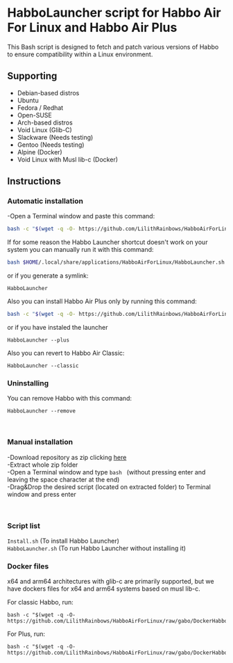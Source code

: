 # HabboLauncher script for Habbo Air For Linux and Habbo Air Plus

This Bash script is designed to fetch and patch various versions of Habbo to ensure compatibility within a Linux environment.

## Supporting

* Debian-based distros
* Ubuntu
* Fedora / Redhat
* Open-SUSE
* Arch-based distros
* Void Linux (Glib-C)
* Slackware (Needs testing)
* Gentoo (Needs testing)
* Alpine (Docker)
* Void Linux with Musl lib-c (Docker)

## Instructions
### Automatic installation

-Open a Terminal window and paste this command:
```sh
bash -c "$(wget -q -O- https://github.com/LilithRainbows/HabboAirForLinux/raw/gabo/Install.sh)"
```
If for some reason the Habbo Launcher shortcut doesn't work on your system you can manually run it with this command:
```sh
bash $HOME/.local/share/applications/HabboAirForLinux/HabboLauncher.sh
```

or if you generate a symlink:

```
HabboLauncher
```

Also you can install Habbo Air Plus only by running this command:

```sh
bash -c "$(wget -q -O- https://github.com/LilithRainbows/HabboAirForLinux/raw/gabo/Install.sh)" - plus
```

or if you have instaled the launcher

```
HabboLauncher --plus
```

Also you can revert to Habbo Air Classic:

```
HabboLauncher --classic
```

### Uninstalling

You can remove Habbo with this command:

```
HabboLauncher --remove
```

<br>

### Manual installation

-Download repository as zip clicking [here](https://github.com/LilithRainbows/HabboAirForLinux/archive/refs/heads/main.zip)<br>
-Extract whole zip folder<br>
-Open a Terminal window and type ```bash ``` (without pressing enter and leaving the space character at the end)<br>
-Drag&Drop the desired script (located on extracted folder) to Terminal window and press enter<br>

<br>

### Script list
```Install.sh``` (To install Habbo Launcher)<br>
```HabboLauncher.sh``` (To run Habbo Launcher without installing it)

### Docker files

x64 and arm64 architectures with glib-c are primarily supported, but we have dockers files for x64 and arm64 systems based on musl lib-c.

For classic Habbo, run:

```
bash -c "$(wget -q -O- https://github.com/LilithRainbows/HabboAirForLinux/raw/gabo/DockerHabboAirForLinux.sh)"
```

For Plus, run:

```
bash -c "$(wget -q -O- https://github.com/LilithRainbows/HabboAirForLinux/raw/gabo/DockerHabboAirPlus.sh)"
```
